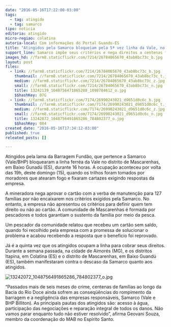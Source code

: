 ```yaml
---
date: "2016-05-16T17:22:00-03:00"
tags:
  - tag: atingido
  - tag: samarco
tipo: noticia
editoria: atingido
micro-regiao: colatina
autoria-local: Com informações do Portal Guandu-ES
title: "Atingidos pela Samarco bloqueiam pela 5ª vez linha da Vale, no ES"
support_line: Samarco impõe seus critérios e nega direitos a centenas famílias
images_hd: //farm8.staticflickr.com/7214/26784065670_43ab8bc73c_b.jpg
layout: post
files:
  - link: //farm8.staticflickr.com/7214/26784065670_43ab8bc73c_b.jpg
    thumbnail: //farm8.staticflickr.com/7214/26784065670_43ab8bc73c_t.jpg
    medium: //farm8.staticflickr.com/7214/26784065670_43ab8bc73c_z.jpg
    small: //farm8.staticflickr.com/7214/26784065670_43ab8bc73c_n.jpg
    title: 13242139_1048756471865288_1098784612_o.jpg
    $$hashKey: 07G
  - link: //farm8.staticflickr.com/7174/26990243021_d9651d0c6c_b.jpg
    thumbnail: //farm8.staticflickr.com/7174/26990243021_d9651d0c6c_t.jpg
    medium: //farm8.staticflickr.com/7174/26990243021_d9651d0c6c_z.jpg
    small: //farm8.staticflickr.com/7174/26990243021_d9651d0c6c_n.jpg
    title: 13242072_1048756491865286_784802377_o.jpg
    $$hashKey: 084
created_date: "2016-05-16T17:34:12-03:00"
published: true
releated_posts: []

---
```

<p>Atingidos pela lama da Barragem Fund&atilde;o, que pertence a Samarco (Vale/BHP) bloquearam a linha ferr&eacute;a da Vale no distrito de Mascarenhas, em Baixo Gunad&uacute; (ES), durante 16 horas. A ocupa&ccedil;&atilde;o aconteceu por volta das 19h, deste domingo (15), quando os trilhos foram tomados por moradores que atearam fogo e fixaram cartazes exigindo respostas da empresa.</p>

<p>A mineradora nega aprovar o cart&atilde;o com a verba de manuten&ccedil;&atilde;o para 127 fam&iacute;lias por n&atilde;o encaixarem nos crit&eacute;rios exigidos pela Samarco. No entanto, a empresa n&atilde;o apresentou os crit&eacute;rios para definir quem tem direito ou n&atilde;o ao cart&atilde;o. A comunidade de Mascarenhas &eacute; formada por pescadores e todos garantiam o sustento da fam&iacute;lia por meio da pesca.</p>

<p>Um pescador da comunidade relatou que recebeu um cart&atilde;o sem saldo, quando foi recolhido pela empresa com a promessa de solucionar o problema e acabou recebendo a resposta que o beneficio foi reprovado.</p>

<p>J&aacute; &eacute; a quinta vez que os atingidos ocupam a linha para cobrar seus direitos. Durante a semana passada, na cidade de Aimor&eacute;s (MG), e os distritos Itapina, em Colatina (ES) e o distrito de Mascarenhas, em Baixo Guand&uacute; (ES), tamb&eacute;m manifestaram contra o descaso da Samarco quanto aos atingidos.</p>

<p><img alt="13242072_1048756491865286_784802377_o.jpg" ng-click="insertImageCKEditor(file)" src="http://farm8.staticflickr.com/7174/26990243021_d9651d0c6c_t.jpg" title="13242072_1048756491865286_784802377_o.jpg" /></p>

<p>&ldquo;Passados mais de seis meses do crime, centenas de fam&iacute;lias ao longo da Bacia do Rio Doce ainda sofrem as conseq&uuml;&ecirc;ncias do rompimento da barragem e a neglig&ecirc;ncia das empresas respons&aacute;veis, Samarco (Vale e BHP Billiton). As principais pautas dos atingidos s&atilde;o: acesso &agrave; &aacute;gua, participa&ccedil;&atilde;o das negocia&ccedil;&otilde;es e repara&ccedil;&atilde;o integral de todos os danos. N&atilde;o vamos parar enquanto tudo n&atilde;o estiver resolvido&rdquo;, afirma Geovani Souza, membro da coordena&ccedil;&atilde;o do MAB no Esp&iacute;rito Santo.</p>

<p>&nbsp;</p>
